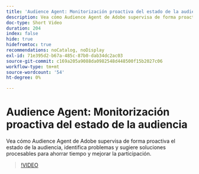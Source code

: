 ```yaml
---
title: 'Audience Agent: Monitorización proactiva del estado de la audiencia'
description: Vea cómo Audience Agent de Adobe supervisa de forma proactiva el estado de la audiencia, identifica problemas y sugiere soluciones procesables para ahorrar tiempo y mejorar la participación.
doc-type: Short Video
duration: 204
index: false
hide: true
hidefromtoc: true
recommendations: noCatalog, noDisplay
exl-id: 71e395d2-b67a-485c-87b0-dab34dc2ac03
source-git-commit: c169a205a9088da0982548d448500f15b2027c06
workflow-type: tm+mt
source-wordcount: '54'
ht-degree: 0%

---
```


# Audience Agent: Monitorización proactiva del estado de la audiencia

Vea cómo Audience Agent de Adobe supervisa de forma proactiva el estado de la audiencia, identifica problemas y sugiere soluciones procesables para ahorrar tiempo y mejorar la participación.

<!-- 62_S653_3442539_203_audience-agent-proactive-audience-health-monitoring -->
>[!VIDEO](https://video.tv.adobe.com/v/3460058/?learn=on&enablevpops=true&captions=spa)
